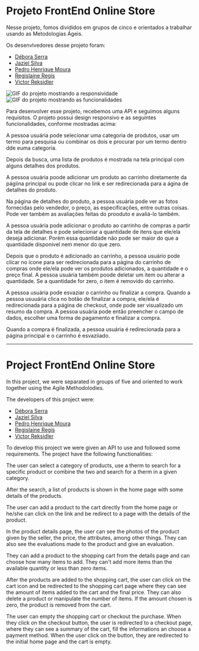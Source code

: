 # Projeto FrontEnd Online Store

Nesse projeto, fomos divididos em grupos de cinco e orientados a trabalhar usando as Metodologias Ágeis.

Os desenvlvedores desse projeto foram:

* [Débora Serra](https://github.com/DeboraSerra)
* [Jaziel Silva](https://github.com/Jazyel99)
* [Pedro Henrique Moura](https://github.com/PedroHOM16)
* [Regislaine Regis](https://github.com/RegislaineRegis)
* [Victor Reksidler](https://github.com/vbreksidler)

![GIF do projeto mostrando a responsividade](https://github.com/DeboraSerra/project-online-store/blob/master/project-front-master-responsive.gif)
![GIF do projeto mostrando as funcionalidades](https://github.com/DeboraSerra/project-online-store/blob/master/project-gif-nonresponsive.gif)

Para desenvolver esse projeto, recebemos uma API e seguimos alguns requisitos. O projeto possui design responsivo e as seguintes funcionalidades, conforme mostradas acima:

A pessoa usuária pode selecionar uma categoria de produtos, usar um termo para pesquisa ou combinar os dois e procurar por um termo dentro dde euma categoria.

Depois da busca, uma lista de produtos é mostrada na tela principal com alguns detalhes dos produtos.

A pessoa usuária poode adicionar um produto ao carrinho diretamente da págiina principal ou pode clicar no link e ser redirecionada para a ágina de detalhes do produto.

Na página de detalhes do produto, a pessoa usuária pode ver as fotos fornecidas pelo vendedor, o preço, as especificações, entre outras coisas. Pode ver também as avaliações feitas do prooduto e avaliá-lo também.

A pessoa usuária pode adicionar o produto ao carrinho de compras a partir da tela de detalhes e pode selecionar a quantidade de itens que ele/ela deseja adicionar. Porém essa quantidade não pode ser maior do que a quantidade disponível nem menor do que zero.

Depois que o produto é adicionado ao carrinho, a pessoa usuário pode clicar no ícone para ser redirecionada para a página do carrinho de compras onde ele/ela pode ver os produtos adicionados, a quantidade e o preço final. A pessoa usuária também poode deletar um item ou alterar a quantidade. Se a quantidade for zero, o item é removido do carrinho.

A pessoa usuária pode esvaziar o carrinho ou finalizar a compra. Quando a pessoa usuuária clica no botão de finalizar a compra, ele/ela é redirecionada para a página de checkout, onde pode ser visualizado um resumo da compra. A pessoa usuária pode então preencher o campo de dados, escolher uma forma de pagamento e finalizar a compra.

Quando a compra é finalizada, a pessoa usuária é redirecionada para a página principal e o carrinho é esvaziiado.

<hr />

# Project FrontEnd Online Store

In this project, we were separated in groups of five and oriented to work together using the Agile Methodolodies.

The developers of this project were:

* [Débora Serra](https://github.com/DeboraSerra)
* [Jaziel Silva](https://github.com/Jazyel99)
* [Pedro Henrique Moura](https://github.com/PedroHOM16)
* [Regislaine Regis](https://github.com/RegislaineRegis)
* [Victor Reksidler](https://github.com/vbreksidler)

To develop this project we were given an API to use and followed some requirements. The project have the following functionalities:

The user can select a category of products, use a therm to search for a specific product or combine the two and search for a therm in a given category.

After the search, a list of products is shown in the home page with some details of the products.

The user can add a product to the cart directly from the home page or he/she can click on the link and be redirect to a page with the details of the product.

In the product details page, the user can see the photos of the product given by the seller, the price, the attributes, among other things. They can also see the evaluations made to the product and give an evaluation.

They can add a product to the shopping cart from the details page and can choose how many items to add. They can't add more items than the available quantity or less than zero items.

After the products are added to the shopping cart, the user can click on the cart icon and be redirected to the shopping cart page where they can see the amount of items added to the cart and the final price. They can also delete a product or manipulate the number of items. If the amount chosen is zero, the product is removed from the cart.

The user can empty the shopping cart or checkout the purchase. When they click on the checkout button, the user is redirected to a checkout page, where they can see a summary of the cart, fill the informations an choose a payment method. When the user click on the button, they are redirected to the initial home page and the cart is empty.
